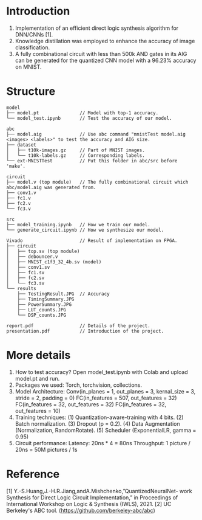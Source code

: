 # Introduction
1. Implementation of an efficient direct logic synthesis algorithm for DNN/CNNs [1].
2. Knowledge distillation was employed to enhance the accuracy of image classification.
3. A fully combinational circuit with less than 500k AND gates in its AIG can be generated for the quantized CNN model with a 96.23% accuracy on MNIST.
# Structure
```
model
├── model.pt               // Model with top-1 accuracy.
└── model_test.ipynb       // Test the accuracy of our model.

abc
├── model.aig              // Use abc command "mnistTest model.aig <images> <labels>" to test the accuracy and AIG size.
├── dataset
│   ├── t10k-images.gz     // Part of MNIST images.
│   └── t10k-labels.gz     // Corresponding labels.
└── ext-MNISTTest          // Put this folder in abc/src before 'make'.

circuit
├── model.v (top module)   // The fully combinational circuit which abc/model.aig was generated from.
├── conv1.v
├── fc1.v
├── fc2.v
└── fc3.v

src
├── model_training.ipynb   // How we train our model.
└── generate_circuit.ipynb // How we synthesize our model.

Vivado                     // Result of implementation on FPGA.
├── circuit
│   ├── top.sv (top module)
│   ├── debouncer.v
│   ├── MNIST_c1f3_32_4b.sv (model)
│   ├── conv1.sv
│   ├── fc1.sv
│   ├── fc2.sv
│   └── fc3.sv
└── results
    ├── TestingResult.JPG  // Accuracy
    ├── TimingSummary.JPG
    ├── PowerSummary.JPG
    ├── LUT_counts.JPG
    └── DSP_counts.JPG

report.pdf                 // Details of the project.
presentation.pdf           // Introduction of the project.
```
# More details
1. How to test accuracy?
   Open model_test.ipynb with Colab and upload model.pt and run.
2. Packages we used:
   Torch, torchvision, collections.
3. Model Architecture:
   Conv(in_planes = 1, out_planes = 3, kernal_size = 3, stride = 2, padding = 0)
   FC(in_features = 507, out_features = 32)
   FC(in_features = 32, out_features = 32)
   FC(in_features = 32, out_features = 10)
4. Training techniques:
   (1) Quantization-aware-training with 4 bits.
   (2) Batch normalization.
   (3) Dropout (p = 0.2).
   (4) Data Augmentation (Normalization, RandomRotate).
   (5) Scheduler (ExponentialLR, gamma = 0.95)
5. Circuit performance:
   Latency:    20ns * 4 = 80ns
   Throughput: 1 picture / 20ns = 50M pictures / 1s
# Reference
[1] Y.-S.Huang,J.-H.R.Jiang,andA.Mishchenko,”QuantizedNeuralNet- work Synthesis for Direct Logic Circuit Implementation,” in Proceedings of International Workshop on Logic & Synthesis (IWLS), 2021.
[2] UC Berkeley's ABC tool. (https://github.com/berkeley-abc/abc)
